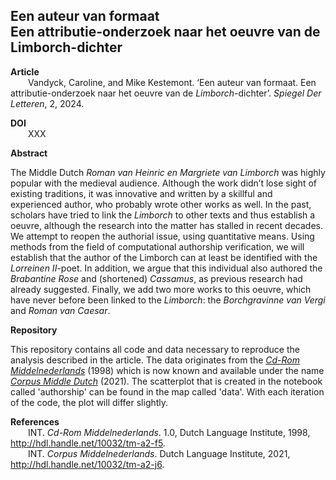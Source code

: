 ## Een auteur van formaat <br> Een attributie-onderzoek naar het oeuvre van de Limborch-dichter

**Article**
<br>&emsp;&emsp;Vandyck, Caroline, and Mike Kestemont. ‘Een auteur van formaat. Een attributie-onderzoek naar het oeuvre van de <i>Limborch</i>-dichter’. <i>Spiegel Der Letteren</i>, 2, 2024.

**DOI**
<br>&emsp;&emsp;XXX

**Abstract**

The Middle Dutch *Roman van Heinric en Margriete van Limborch* was highly popular with the medieval audience. Although the work didn’t lose sight of existing traditions, it was innovative and written by a skillful and experienced author, who probably wrote other works as well. In the past, scholars have tried to link the *Limborch* to other texts and thus establish a oeuvre, although the research into the matter has stalled in recent decades. We attempt to reopen the authorial issue, using quantitative means. Using methods from the field of computational authorship verification, we will establish that the author of the Limborch can at least be identified with the *Lorreinen II*-poet. In addition, we argue that this individual also authored the *Brabantine Rose* and (shortened) *Cassamus*, as previous research had already suggested. Finally, we add two more works to this oeuvre, which have never before been linked to the *Limborch*: the *Borchgravinne van Vergi* and *Roman van Caesar*.

**Repository**

This repository contains all code and data necessary to reproduce the analysis described in the article. The data originates from the [*Cd-Rom Middelnederlands*](http://hdl.handle.net/10032/tm-a2-f5) (1998) which is now known and available under the name [*Corpus Middle Dutch*](http://hdl.handle.net/10032/tm-a2-j6) (2021). The scatterplot that is created in the notebook called 'authorship' can be found in the map called 'data'. With each iteration of the code, the plot will differ slightly.

**References**
<br>&emsp;&emsp;INT. *Cd-Rom Middelnederlands*. 1.0, Dutch Language Institute, 1998, http://hdl.handle.net/10032/tm-a2-f5.
<br>&emsp;&emsp;INT. *Corpus Middelnederlands*. Dutch Language Institute, 2021, http://hdl.handle.net/10032/tm-a2-j6.